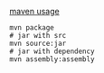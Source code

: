 [maven usage](http://maven.apache.org/plugins/maven-assembly-plugin/usage.html)

```shell
mvn package
# jar with src
mvn source:jar
# jar with dependency
mvn assembly:assembly
```